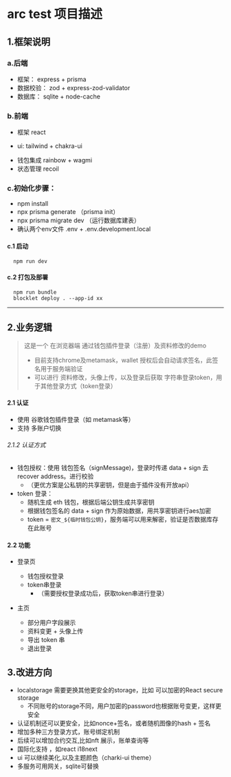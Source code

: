 # arc test 项目描述

## 1.框架说明

### a.后端
* 框架： express + prisma
* 数据校验： zod + express-zod-validator
* 数据库： sqlite + node-cache

### b.前端
* 框架 react
+ ui: tailwind + chakra-ui
* 钱包集成 rainbow + wagmi
* 状态管理 recoil 

### c.初始化步骤：

* npm install
* npx prisma generate （prisma init）
* npx prisma migrate dev （运行数据库建表）
* 确认两个env文件 .env + .env.development.local 

#### c.1 启动

```
  npm run dev 
```
#### c.2 打包及部署

```
  npm run bundle 
  blocklet deploy . --app-id xx
```

-----

## 2.业务逻辑
>  这是一个 在浏览器端 通过钱包插件登录（注册）及资料修改的demo
> * 目前支持chrome及metamask，wallet 授权后会自动请求签名，此签名用于服务端验证
> * 可以进行 资料修改，头像上传，以及登录后获取 字符串登录token，用于其他登录方式（token登录）


#### 2.1 认证
* 使用 谷歌钱包插件登录（如 metamask等）
* 支持 多账户切换

###### 2.1.2 认证方式
* 钱包授权：使用 钱包签名（signMessage)，登录时传递 data + sign 去recover address。进行校验
  * （更优方案是公私钥的共享密钥，但是由于插件没有开放api）
* token 登录：
  * 随机生成 eth 钱包，根据后端公钥生成共享密钥
  * 根据钱包签名的 data + sign 作为原始数据，用共享密钥进行aes加密
  * token = `密文_${临时钱包公钥}`，服务端可以用来解密，验证是否数据库存在此账号

#### 2.2 功能

* 登录页
  * 钱包授权登录
  * token串登录
    * （需要授权登录成功后，获取token串进行登录）

* 主页
  * 部分用户字段展示
  * 资料变更 + 头像上传
  * 导出 token 串 
  * 退出登录


## 3.改进方向

* localstorage 需要更换其他更安全的storage，比如 可以加密的React secure storage
  * 不同账号的storage不同，用户加密的password也根据账号变更，这样更安全
* 认证机制还可以更安全，比如nonce+签名，或者随机图像的hash + 签名
* 增加多种三方登录方式，账号绑定机制
* 后续可以增加合约交互,比如nft 展示，账单查询等
* 国际化支持 ，如react i18next
* ui 可以继续美化,以及主题颜色（charki-ui theme）
* 多服务可用网关，sqlite可替换